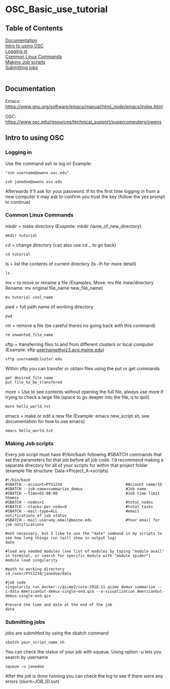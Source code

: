 # OSC_Basic_use_tutorial


## Table of Contents
<a href="#Documentation">Documentation</a></br>
<a href="#Intro to using OSC">Intro to using OSC</a></br>
<a href="#Logging in">Logging in</a></br>
<a href="#Common Linux Commands">Common Linux Commands</a></br>
<a href="#Making Job scripts">Making Job scripts</a></br>
<a href="#Submitting jobs">Submitting jobs</a></br>
</br>

## <a name="Documentation">Documentation</a>
Emacs: https://www.gnu.org/software/emacs/manual/html_node/emacs/index.html

OSC: https://www.osc.edu/resources/technical_support/supercomputers/owens

## <a name="Intro to using OSC">Intro to using OSC</a>

### <a name="Logging in">Logging in</a>
Use the command ssh to log in!  Example:
```{bash eval=FALSE}
"ssh username@owens.osc.edu"

ssh janedoe@owens.osc.edu
```
Afterwards It'll ask for your password. If its the first time logging in from a new computer it may ask to confirm you trust the key (follow the yes prompt to continue)

### <a name="Common Linux Commands">Common Linux Commands</a>
mkdir = make directory (Exapmle: mkdir name_of_new_directory)
```{bash eval=FALSE}
mkdir tutorial
```
cd = change directory (can also use cd .. to go back)
```{bash eval=FALSE}
cd tutorial
```
ls = list the contents of current directory (ls -lh for more detail)
```{bash eval=FALSE}
ls
```
mv = to move or rename a file (Examples, Move: mv file /new/directory Rename: mv original file_name new_file_name)
```{bash eval=FALSE}
mv tutorial cool_name
```
pwd = full path name of working directory
```{bash eval=FALSE}
pwd
```
rm = remove a file (be careful theres no going back with this command)
```{bash eval=FALSE}
rm unwanted_file_name
```
sftp = transferring files to and from different clusters or local computer (Example: sftp username@viz3.acg.maine.edu)
```{bash eval=FALSE}
sftp username@cluster.edu
```
Within sftp you can transfer or obtain files using the put or get commands
```{bash eval=FALSE}
get desired_file_name
put file_to_be_transfered
```
more = Use to see contents without opening the full file, always use more if trying to check a large file (space to go deeper into the file, q to quit)
```{bash eval=FALSE}
more hello_world.txt
```
emacs = make or edit a new file (Example: emacs new_script.sh, see documentation for how to use emacs)
```{bash eval=FALSE}
emacs hello_world.txt
```

### <a name="Making Job scripts">Making Job scripts</a>
Every job script must have #!/bin/bash following #SBATCH commands that set the parameters for that job before all job code. I'd recommend making a separate directory for all of your scripts for within that project folder (example file structure: Data->Project_A->scripts)
```{bash eval=FALSE}
#!/bin/bash
#SBATCH --account=PYS1234                            #Account name/ID
#SBATCH --job-name=summarize_demux                   #Job name
#SBATCH --time=02:00:00                              #Job time limit hhmmss
#SBATCH --nodes=1                                    #total_nodes
#SBATCH --ntasks-per-node=8                          #total_tasks
#SBATCH --mail-type=ALL                              #email notifications of job status 
#SBATCH --mail-user=my.email@maine.edu               #Your email for job notifications     

#not necessary, but I like to use the "date" command in my scripts to see how long things run (will show in output log)
date  

#load any needed modules (see list of modules by typing "module avail" in terminal, or search for specific module with "module spider")
module load singularity     

#path to working directory
cd /user/PYS1234/janedoe/data   

#job code
singularity run docker://qiime2/core:2018.11 qiime demux summarize --i-data AmericanGut-demux-single-end.qza --o-visualization AmericanGut-demux-single-end.qzv  

#record the time and date at the end of the job
date    

```

### <a name="Submitting jobs">Submitting jobs</a>
jobs are submitted by using the sbatch command 
```{bash eval=FALSE}
sbatch your_script_name.sh
```

You can check the status of your job with squeue. Using option -u lets you search by username 
```{bash eval=FALSE}
squeue -u janedoe
```

After the job is done running you can check the log to see if there were any errors (slurm-JOB_ID.out)
